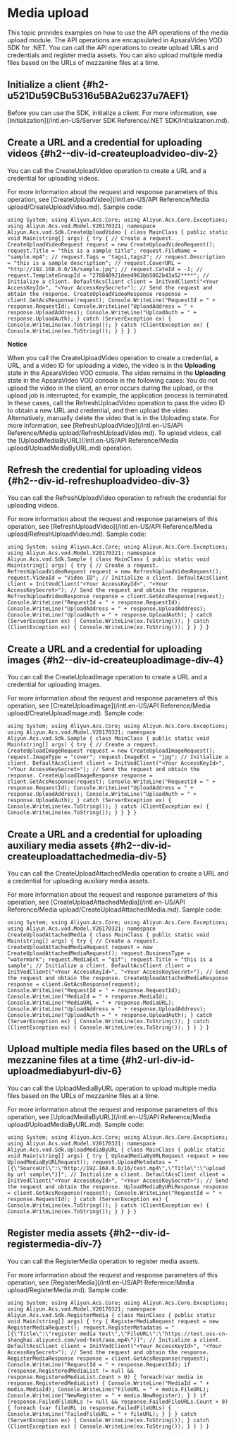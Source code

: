 Media upload 
=================================

This topic provides examples on how to use the API operations of the media upload module. The API operations are encapsulated in ApsaraVideo VOD SDK for .NET. You can call the API operations to create upload URLs and credentials and register media assets. You can also upload multiple media files based on the URLs of mezzanine files at a time. 

Initialize a client {#h2-u521Du59CBu5316u5BA2u6237u7AEF1}
---------------------------------------------------------

Before you can use the SDK, initialize a client. For more information, see [Initialization](/intl.en-US/Server SDK Reference/.NET SDK/Initialization.md). 

Create a URL and a credential for uploading videos {#h2--div-id-createuploadvideo-div-2}
----------------------------------------------------------------------------------------

You can call the CreateUploadVideo operation to create a URL and a credential for uploading videos. 

For more information about the request and response parameters of this operation, see [CreateUploadVideo](/intl.en-US/API Reference/Media upload/CreateUploadVideo.md). Sample code:

    using System; using Aliyun.Acs.Core; using Aliyun.Acs.Core.Exceptions; using Aliyun.Acs.vod.Model.V20170321; namespace Aliyun.Acs.vod.Sdk.CreateUploadVideo { class MainClass { public static void Main(string[] args) { try { // Create a request. CreateUploadVideoRequest request = new CreateUploadVideoRequest(); request.Title = "this is a sample title"; request.FileName = "sample.mp4"; // request.Tags = "tags1,tags2"; // request.Description = "this is a sample description"; // request.CoverURL = "http://192.168.0.0/16/sample.jpg"; // request.CateId = -1; // request.TemplateGroupId = "278840921dee4963bb5862b43a52****"; // Initialize a client. DefaultAcsClient client = InitVodClient("<Your AccessKeyId>", "<Your AccessKeySecret>"); // Send the request and obtain the response. CreateUploadVideoResponse response = client.GetAcsResponse(request); Console.WriteLine("RequestId = " + response.RequestId); Console.WriteLine("UploadAddress = " + response.UploadAddress); Console.WriteLine("UploadAuth = " + response.UploadAuth); } catch (ServerException ex) { Console.WriteLine(ex.ToString()); } catch (ClientException ex) { Console.WriteLine(ex.ToString()); } } } }


**Notice**

When you call the CreateUploadVideo operation to create a credential, a URL, and a video ID for uploading a video, the video is in the **Uploading** state in the ApsaraVideo VOD console. The video remains in the **Uploading** state in the ApsaraVideo VOD console in the following cases: You do not upload the video in the client, an error occurs during the upload, or the upload job is interrupted, for example, the application process is terminated. In these cases, call the RefreshUploadVideo operation to pass the video ID to obtain a new URL and credential, and then upload the video. Alternatively, manually delete the video that is in the Uploading state. For more information, see [RefreshUploadVideo](/intl.en-US/API Reference/Media upload/RefreshUploadVideo.md). To upload videos, call the [UploadMediaByURL](/intl.en-US/API Reference/Media upload/UploadMediaByURL.md) operation.

Refresh the credential for uploading videos {#h2--div-id-refreshuploadvideo-div-3}
----------------------------------------------------------------------------------

You can call the RefreshUploadVideo operation to refresh the credential for uploading videos. 

For more information about the request and response parameters of this operation, see [RefreshUploadVideo](/intl.en-US/API Reference/Media upload/RefreshUploadVideo.md). Sample code:

    using System; using Aliyun.Acs.Core; using Aliyun.Acs.Core.Exceptions; using Aliyun.Acs.vod.Model.V20170321; namespace Aliyun.Acs.vod.Sdk.Sample { class MainClass { public static void Main(string[] args) { try { // Create a request. RefreshUploadVideoRequest request = new RefreshUploadVideoRequest(); request.VideoId = "Video ID"; // Initialize a client. DefaultAcsClient client = InitVodClient("<Your AccessKeyId>", "<Your AccessKeySecret>"); // Send the request and obtain the response. RefreshUploadVideoResponse response = client.GetAcsResponse(request); Console.WriteLine("RequestId = " + response.RequestId); Console.WriteLine("UploadAddress = " + response.UploadAddress); Console.WriteLine("UploadAuth = " + response.UploadAuth); } catch (ServerException ex) { Console.WriteLine(ex.ToString()); } catch (ClientException ex) { Console.WriteLine(ex.ToString()); } } } }



Create a URL and a credential for uploading images {#h2--div-id-createuploadimage-div-4}
----------------------------------------------------------------------------------------

You can call the CreateUploadImage operation to create a URL and a credential for uploading images. 

For more information about the request and response parameters of this operation, see [CreateUploadImage](/intl.en-US/API Reference/Media upload/CreateUploadImage.md). Sample code:

    using System; using Aliyun.Acs.Core; using Aliyun.Acs.Core.Exceptions; using Aliyun.Acs.vod.Model.V20170321; namespace Aliyun.Acs.vod.Sdk.Sample { class MainClass { public static void Main(string[] args) { try { // Create a request. CreateUploadImageRequest request = new CreateUploadImageRequest(); request.ImageType = "cover"; request.ImageExt = "jpg"; // Initialize a client. DefaultAcsClient client = InitVodClient("<Your AccessKeyId>", "<Your AccessKeySecret>"); // Send the request and obtain the response. CreateUploadImageResponse response = client.GetAcsResponse(request); Console.WriteLine("RequestId = " + response.RequestId); Console.WriteLine("UploadAddress = " + response.UploadAddress); Console.WriteLine("UploadAuth = " + response.UploadAuth); } catch (ServerException ex) { Console.WriteLine(ex.ToString()); } catch (ClientException ex) { Console.WriteLine(ex.ToString()); } } } }



Create a URL and a credential for uploading auxiliary media assets {#h2--div-id-createuploadattachedmedia-div-5}
----------------------------------------------------------------------------------------------------------------

You can call the CreateUploadAttachedMedia operation to create a URL and a credential for uploading auxiliary media assets. 

For more information about the request and response parameters of this operation, see [CreateUploadAttachedMedia](/intl.en-US/API Reference/Media upload/CreateUploadAttachedMedia.md). Sample code:

    using System; using Aliyun.Acs.Core; using Aliyun.Acs.Core.Exceptions; using Aliyun.Acs.vod.Model.V20170321; namespace CreateUploadAttachedMedia { class MainClass { public static void Main(string[] args) { try { // Create a request. CreateUploadAttachedMediaRequest request = new CreateUploadAttachedMediaRequest(); request.BusinessType = "watermark"; request.MediaExt = "gif"; request.Title = "this is a sample"; // Initialize a client. DefaultAcsClient client = InitVodClient("<Your AccessKeyId>", "<Your AccessKeySecret>"); // Send the request and obtain the response. CreateUploadAttachedMediaResponse response = client.GetAcsResponse(request); Console.WriteLine("RequestId = " + response.RequestId); Console.WriteLine("MediaId = " + response.MediaId); Console.WriteLine("MediaURL = " + response.MediaURL); Console.WriteLine("UploadAddress = " + response.UploadAddress); Console.WriteLine("UploadAuth = " + response.UploadAuth); } catch (ServerException ex) { Console.WriteLine(ex.ToString()); } catch (ClientException ex) { Console.WriteLine(ex.ToString()); } } } }



Upload multiple media files based on the URLs of mezzanine files at a time {#h2-url-div-id-uploadmediabyurl-div-6}
------------------------------------------------------------------------------------------------------------------

You can call the UploadMediaByURL operation to upload multiple media files based on the URLs of mezzanine files at a time. 

For more information about the request and response parameters of this operation, see [UploadMediaByURL](/intl.en-US/API Reference/Media upload/UploadMediaByURL.md). Sample code:

    using System; using Aliyun.Acs.Core; using Aliyun.Acs.Core.Exceptions; using Aliyun.Acs.vod.Model.V20170321; namespace Aliyun.Acs.vod.Sdk.UploadMediaByURL { class MainClass { public static void Main(string[] args) { try { UploadMediaByURLRequest request = new UploadMediaByURLRequest(); request.UploadMetadatas = "[{\"SourceUrl\":\"http://192.168.0.0/16/test.mp4\",\"Title\":\"upload by url sample\"}]"; // Initialize a client. DefaultAcsClient client = InitVodClient("<Your AccessKeyId>", "<Your AccessKeySecret>"); // Send the request and obtain the response. UploadMediaByURLResponse response = client.GetAcsResponse(request); Console.WriteLine("RequestId = " + response.RequestId); } catch (ServerException ex) { Console.WriteLine(ex.ToString()); } catch (ClientException ex) { Console.WriteLine(ex.ToString()); } } } }



Register media assets {#h2--div-id-registermedia-div-7}
-------------------------------------------------------

You can call the RegisterMedia operation to register media assets. 

For more information about the request and response parameters of this operation, see [RegisterMedia](/intl.en-US/API Reference/Media upload/RegisterMedia.md). Sample code:

    using System; using Aliyun.Acs.Core; using Aliyun.Acs.Core.Exceptions; using Aliyun.Acs.vod.Model.V20170321; namespace Aliyun.Acs.vod.Sdk.RegisterMedia { class MainClass { public static void Main(string[] args) { try { RegisterMediaRequest request = new RegisterMediaRequest(); request.RegisterMetadatas = "[{\"Title\":\"register media test\",\"FileURL\":\"https://test.oss-cn-shanghai.aliyuncs.com/vod-test/aaa.mp4\"}]"; // Initialize a client. DefaultAcsClient client = InitVodClient("<Your AccessKeyId>", "<Your AccessKeySecret>"); // Send the request and obtain the response. RegisterMediaResponse response = client.GetAcsResponse(request); Console.WriteLine("RequestId = " + response.RequestId); if (response.RegisteredMediaList != null && response.RegisteredMediaList.Count > 0) { foreach(var media in response.RegisteredMediaList) { Console.WriteLine("MediaId = " + media.MediaId); Console.WriteLine("FileURL = " + media.FileURL); Console.WriteLine("NewRegister = " + media.NewRegister); } } if (response.FailedFileURLs != null && response.FailedFileURLs.Count > 0) { foreach (var fileURL in response.FailedFileURLs) { Console.WriteLine("FailedFileURL = " + fileURL); } } } catch (ServerException ex) { Console.WriteLine(ex.ToString()); } catch (ClientException ex) { Console.WriteLine(ex.ToString()); } } } }


